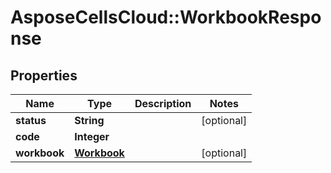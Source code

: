# AsposeCellsCloud::WorkbookResponse

## Properties
Name | Type | Description | Notes
------------ | ------------- | ------------- | -------------
**status** | **String** |  | [optional] 
**code** | **Integer** |  | 
**workbook** | [**Workbook**](Workbook.md) |  | [optional] 


